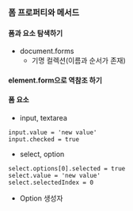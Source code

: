 ### 폼 프로퍼티와 메서드

#### 폼과 요소 탐색하기

- document.forms
  - 기명 컬렉션(이름과 순서가 존재)

#### element.form으로 역참조 하기

#### 폼 요소

- input, textarea

```
input.value = 'new value'
input.checked = true
```

- select, option

```
select.options[0].selected = true
select.value = 'new value'
select.selectedIndex = 0
```

- Option 생성자
